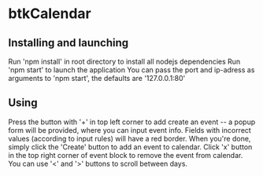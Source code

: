# btkCalendar
## Installing and launching
Run 'npm install' in root directory to install all nodejs dependencies
Run 'npm start' to launch the application
You can pass the port and ip-adress as arguments to 'npm start', the defaults are '127.0.0.1:80'

## Using
Press the button with '+' in top left corner to add create an event -- a popup form will be provided, where you can input event info. Fields with incorrect values (according to input rules) will have a red border. When you're done, simply click the 'Create' button to add an event to calendar.
Click 'x' button in the top right corner of event block to remove the event from calendar.
You can use '<' and '>' buttons to scroll between days.
